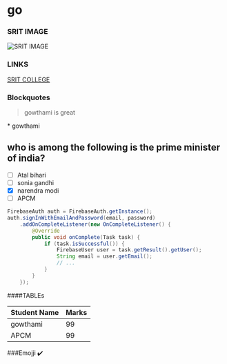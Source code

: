 # go
### SRIT IMAGE
![SRIT IMAGE](https://static.careers360.mobi/media/presets/720X480/colleges/social-media/media-gallery/2087/2019/3/5/Campus%20Front%20%20View%20of%20Srinivasa%20Ramanujan%20Institute%20of%20Technology%20Anantapur_Campus-View.jpg)
### LINKS
[SRIT COLLEGE](https://srit.ac.in)

### Blockquotes
>gowthami is great



\* gowthami
## who is among the following is the prime minister of india?
- [ ] Atal bihari
- [ ] sonia gandhi
- [x] narendra modi
- [ ] APCM

```JAVA
FirebaseAuth auth = FirebaseAuth.getInstance();
auth.signInWithEmailAndPassword(email, password)
    .addOnCompleteListener(new OnCompleteListener() {
        @Override
        public void onComplete(Task task) {
            if (task.isSuccessful()) {
                FirebaseUser user = task.getResult().getUser();
                String email = user.getEmail();
                // ...
            }
        }
    });
```
####TABLEs

Student Name | Marks
-------------|-------
gowthami|99
APCM|99

###Emojji
:heavy_check_mark:
